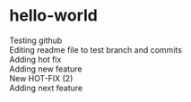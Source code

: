 # hello-world
Testing github <br/>
Editing readme file to test branch and commits<br/>
Adding hot fix <br/>
Adding new feature <br/>
New HOT-FIX (2) <br/>
Adding next feature </br>